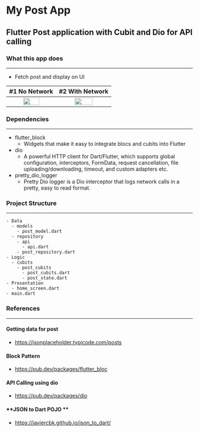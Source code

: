 # My Post App

## Flutter Post application with Cubit and Dio for API calling

### What this app does
----
 
- Fetch post and display on UI

|             #1 No Network             |             #2 With Network           |
|:-------------------------------------:|:-------------------------------------:|
| <img src="https://github.com/NrupParikh/FlutterMyPosts/assets/108717119/57cdb30d-e395-455c-b21b-a5378bb0c903" width="60%" height="80%" /> |<img src="https://github.com/NrupParikh/FlutterMyPosts/assets/108717119/416c5e83-b6c4-4efd-8170-d88f169d70b3" width="60%" height="80%" /> |


### Dependencies
----

- flutter_block
  - Widgets that make it easy to integrate blocs and cubits into Flutter
- dio
  - A powerful HTTP client for Dart/Flutter, which supports global configuration, interceptors, FormData, request cancellation, file uploading/downloading, timeout, and custom adapters etc.
- pretty_dio_logger
  - Pretty Dio logger is a Dio interceptor that logs network calls in a pretty, easy to read format.

### Project Structure
----
````
- Data
  - models
    - post_model.dart
  - repository
    - api
      - api.dart
    - post_repository.dart
- Logic
  - cubits
    - post_cubits
      - post_cubits.dart
      - post_state.dart
- Presentation
  - home_screen.dart
- main.dart

````

### References
----

#### **Getting data for post**
- https://jsonplaceholder.typicode.com/posts

#### **Block Pattern**
- https://pub.dev/packages/flutter_bloc

#### **API Calling using dio**
- https://pub.dev/packages/dio

#### **JSON to Dart POJO **
- https://javiercbk.github.io/json_to_dart/
